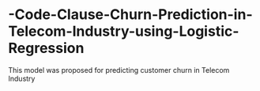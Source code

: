 # -Code-Clause-Churn-Prediction-in-Telecom-Industry-using-Logistic-Regression
This model was proposed for predicting customer churn in Telecom Industry

